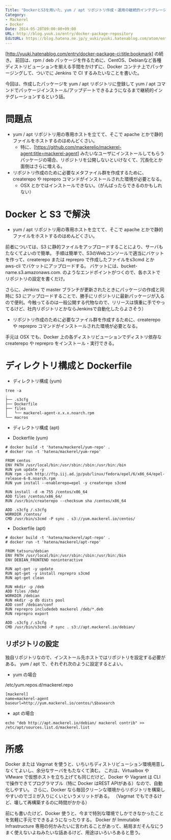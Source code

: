 ```yaml
---
Title: "DockerとS3を用いた、yum / apt リポジトリ作成・運用の継続的インテグレーション"
Category:
- Mackerel
- Docker
Date: 2014-05-28T09:00:00+09:00
URL: http://blog.yuuk.io/entry/docker-package-repository
EditURL: https://blog.hatena.ne.jp/y_uuki/yuuki.hatenablog.com/atom/entry/12921228815725068438
---
```


[http://yuuki.hatenablog.com/entry/docker-package-ci:title:bookmark] の続き。
前回は、rpm / deb パッケージを作るために、CentOS、Debianなど各種ディストリビューションを揃える手間をかけずに、Docker コンテナ上でパッケージングして、ついでに Jenkins で CI するみたいなことを書いた。

今回は、作成したパッケージを yum / apt リポジトリに登録して yum / apt コマンドでパッケージインストール/アップデートできるようになるまで継続的インテグレーションするという話。

# 問題点

- yum / apt リポジトリ用の専用ホストを立てて、そこで apache とかで静的ファイルをホストするのはめんどくさい。
  - 特に、[https://github.com/mackerelio/mackerel-agent:title=mackerel-agent] みたいなユーザにインストールしてもらうパッケージの場合、リポジトリを公開しないといけなくて、冗長化とか面倒はさらに増える。
- リポジトリ作成のために必要なメタファイル群を作成するために、createrepo や reprepro コマンドがインストールされた環境が必要となる。
  - OSX とかではインストールできない。（がんばったらできるのかもしれない）

# Docker と S3 で解決

>
- yum / apt リポジトリ用の専用ホストを立てて、そこで apache とかで静的ファイルをホストするのはめんどくさい。

前者については、S3 に静的ファイルをアップロードすることにより、サーバもたなくてよいので簡単。
手順は簡単で、S3のWebコンソールで適当にバケットを作って、createrepo または reprepro で作成したファイルをs3cmd とか aws-cli でバケットにアップロードする。
バケットには、bucket-name.s3.amazonaws.com. のようなエンドポイントがつくので、各ホストで リポジトリの設定を書くだけ。

さらに、Jenkins で master ブランチが更新されたときにパッケージの作成と同時に S3 にアップロードすることで、勝手にリポジトリに最新パッケージが入るので便利。今触ってるのは一般公開する代物なので、リリースは慎重に手でやってるけど、社内リポジトリとかならJenkinsで自動化したらよさそう）

>
- リポジトリ作成のために必要なファイル群を作成するために、createrepo や reprepro コマンドがインストールされた環境が必要となる。

手元は OSX でも、Docker 上の各ディストリビューションでディストリ依存な createrepo や reprepro をインストール・実行できる。

# ディレクトリ構成と Dockerfile

- ディレクトリ構成 (yum)

```shell
tree -a
.
├── .s3cfg
├── Dockerfile
├── files
│   └── mackerel-agent-x.x.x.noarch.rpm
└── macros
```

- ディレクトリ構成 (apt)

- Dockerfile (yum)

```
# docker build -t 'hatena/mackerel/yum-repo' .
# docker run -t 'hatena/mackerel/yum-repo'

FROM centos
ENV PATH /usr/local/bin:/usr/sbin:/sbin:/usr/bin:/bin
RUN yum update -y
RUN rpm -ivh http://ftp.iij.ad.jp/pub/linux/fedora/epel/6/x86_64/epel-release-6-8.noarch.rpm
RUN yum install --enablerepo=epel -y createrepo s3cmd

RUN install -d -m 755 /centos/x86_64
ADD files /centos/x86_64/
RUN /usr/bin/createrepo --checksum sha /centos/x86_64

ADD .s3cfg /.s3cfg
WORKDIR /centos/
CMD /usr/bin/s3cmd -P sync . s3://yum.mackerel.io/centos/
```


- Dockerfile (apt)

```
# docker build -t 'hatena/mackerel/apt-repo' .
# docker run -t 'hatena/mackerel/apt-repo'

FROM tatsuru/debian
ENV PATH /usr/local/bin:/usr/sbin:/sbin:/usr/bin:/bin
ENV DEBIAN_FRONTEND noninteractive

RUN apt-get -y update
RUN apt-get -y install reprepro s3cmd
RUN apt-get clean

RUN mkdir -p /deb
ADD files /deb/
WORKDIR /debian
RUN mkdir -p db dists pool
ADD conf /debian/conf
RUN reprepro includedeb mackerel /deb/*.deb
RUN reprepro export

ADD .s3cfg /.s3cfg
CMD /usr/bin/s3cmd -P sync . s3://apt.mackerel.io/debian/
```

## リポジトリの設定
独自リポジトリなので、インストール先ホストではリポジトリを設定する必要がある。
yum / apt で、それぞれ次のように設定するとよい。

- yum の場合

/etc/yum.repos.d/mackerel.repo
```
[mackerel]
name=mackerel-agent
baseurl=http://yum.mackerel.io/centos/\$basearch
```
- apt の場合

```shell
echo "deb http://apt.mackerel.io/debian/ mackerel contrib" >> /etc/apt/sources.list.d/mackerel.list
```

# 所感
Docker または Vagrnat を使うと、いちいちディストリビューション環境用意しなくてよいし、余分なサーバをもたなくて済む。
これは、Virtualbox や VMware で仮想ホストを立ち上げても同じだけど、Docker や Vagrant は CLI で操作できてプログラマブル（特に Docker はREST APIがある）なので、自動化しやすい。
さらに、Docker なら毎回クリーンな環境からリポジトリを構築しやすいのでゴミが入りにくいというメリットがある。
（Vagrnat でもできるけど、壊して再構築するのに時間がかかる）

前にも書いたけど、Docker 使うと、今まで特別な環境でしかできなかったことを気軽に手元でできるようになったりする。
Docker が Immutable Infrastructure 専用の何かみたいに言われることがあって、結局まだそんなにうまく使えないよねみたいな話あるけど、用途はいろいろあると思う。
